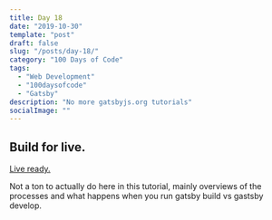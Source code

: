 ```yaml
---
title: Day 18
date: "2019-10-30"
template: "post"
draft: false
slug: "/posts/day-18/"
category: "100 Days of Code"
tags:
  - "Web Development"
  - "100daysofcode"
  - "Gatsby"
description: "No more gatsbyjs.org tutorials"
socialImage: ""
---
```


<h2>Build for live.</h2>

<p><a href="https://www.gatsbyjs.org/tutorial/part-eight/">Live ready.</a></p>

<p>Not a ton to actually do here in this tutorial, mainly overviews of the processes and what happens when you run gatsby build vs gastsby develop.</p>